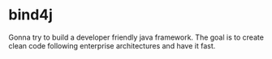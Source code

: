 # bind4j

Gonna try to build a developer friendly java framework. The goal is to create clean code following enterprise architectures and have it fast. 
